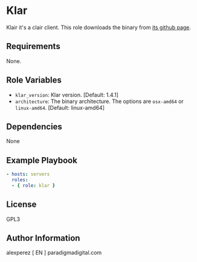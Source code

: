 Klar
=========

Klair it's a clair client. This role downloads the binary from [its github page](https://github.com/optiopay/klar).

Requirements
------------

None.

Role Variables
--------------

* `klar_version`: Klar version. [Default: 1.4.1]
* `architecture`: The binary architecture. The options are `osx-amd64` or `linux-amd64`. [Default: linux-amd64]

Dependencies
------------

None

Example Playbook
----------------

```yaml
- hosts: servers
  roles:
  - { role: klar }
```

License
-------

GPL3

Author Information
------------------

alexperez [ EN ] paradigmadigital.com
